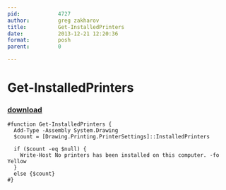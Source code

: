 ```yaml
---
pid:            4727
author:         greg zakharov
title:          Get-InstalledPrinters
date:           2013-12-21 12:20:36
format:         posh
parent:         0

---
```


# Get-InstalledPrinters

### [download](Scripts\4727.ps1)



```posh
#function Get-InstalledPrinters {
  Add-Type -Assembly System.Drawing
  $count = [Drawing.Printing.PrinterSettings]::InstalledPrinters
  
  if ($count -eq $null) {
    Write-Host No printers has been installed on this computer. -fo Yellow
  }
  else {$count}
#}
```
